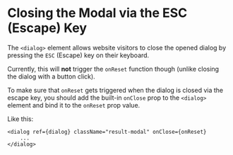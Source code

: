 # Closing the Modal via the ESC (Escape) Key

The `<dialog>` element allows website visitors to close the opened dialog by pressing the <kbd>`ESC`</kbd> (Escape) key on their keyboard.

Currently, this will <b>not</b> trigger the `onReset` function though (unlike closing the dialog with a button click).

To make sure that `onReset` gets triggered when the dialog is closed via the escape key, you should add the built-in `onClose` prop to the `<dialog>` element and bind it to the `onReset` prop value.

Like this:

```
<dialog ref={dialog} className="result-modal" onClose={onReset}
    ...
</dialog>
```
